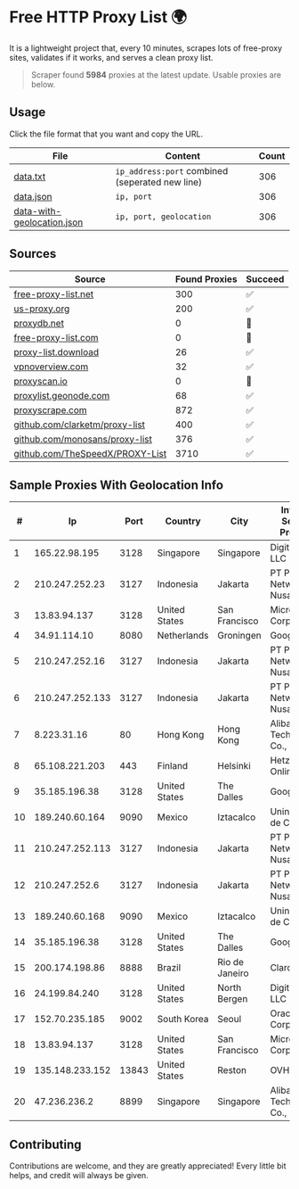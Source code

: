 
# Free HTTP Proxy List 🌍

It is a lightweight project that, every 10 minutes, scrapes lots of free-proxy sites, validates if it works, and serves a clean proxy list.


> Scraper found **5984** proxies at the latest update. Usable proxies are below.

## Usage

Click the file format that you want and copy the URL.


|File|Content|Count|
|----|-------|-----|
|[data.txt](https://raw.githubusercontent.com/themiralay/Proxy-List-World/master/data.txt)|`ip_address:port` combined (seperated new line)|306|
|[data.json](https://raw.githubusercontent.com/themiralay/Proxy-List-World/master/data.json)|`ip, port`|306|
|[data-with-geolocation.json](https://raw.githubusercontent.com/themiralay/Proxy-List-World/master/data-with-geolocation.json)|`ip, port, geolocation`|306|

## Sources

|Source|Found Proxies|Succeed|
|------|-------------|-------|
|[free-proxy-list.net](https://free-proxy-list.net)|300|✅|
|[us-proxy.org](https://www.us-proxy.org)|200|✅|
|[proxydb.net](http://proxydb.net)|0|🚫|
|[free-proxy-list.com](https://free-proxy-list.com/?page=&port=&type%5B%5D=http&type%5B%5D=https&up_time=0&search=Search)|0|🚫|
|[proxy-list.download](https://www.proxy-list.download/HTTP)|26|✅|
|[vpnoverview.com](https://vpnoverview.com/privacy/anonymous-browsing/free-proxy-servers)|32|✅|
|[proxyscan.io](https://www.proxyscan.io)|0|🚫|
|[proxylist.geonode.com](https://proxylist.geonode.com/api/proxy-list?limit=300&page=1&sort_by=lastChecked&sort_type=desc&protocols=http,https)|68|✅|
|[proxyscrape.com](https://api.proxyscrape.com/v2/?request=displayproxies&protocol=http&timeout=10000&country=all&ssl=all&anonymity=all)|872|✅|
|[github.com/clarketm/proxy-list](https://raw.githubusercontent.com/clarketm/proxy-list/master/proxy-list-raw.txt)|400|✅|
|[github.com/monosans/proxy-list](https://raw.githubusercontent.com/monosans/proxy-list/main/proxies/http.txt)|376|✅|
|[github.com/TheSpeedX/PROXY-List](https://raw.githubusercontent.com/TheSpeedX/PROXY-List/master/http.txt)|3710|✅|


## Sample Proxies With Geolocation Info

|#|Ip|Port|Country|City|Internet Service Provider|
|-|--|----|-------|----|-------------------------|
|1|165.22.98.195|3128|Singapore|Singapore|DigitalOcean, LLC|
|2|210.247.252.23|3127|Indonesia|Jakarta|PT Poros Network Nusantara|
|3|13.83.94.137|3128|United States|San Francisco|Microsoft Corporation|
|4|34.91.114.10|8080|Netherlands|Groningen|Google LLC|
|5|210.247.252.16|3127|Indonesia|Jakarta|PT Poros Network Nusantara|
|6|210.247.252.133|3127|Indonesia|Jakarta|PT Poros Network Nusantara|
|7|8.223.31.16|80|Hong Kong|Hong Kong|Alibaba (US) Technology Co., Ltd.|
|8|65.108.221.203|443|Finland|Helsinki|Hetzner Online GmbH|
|9|35.185.196.38|3128|United States|The Dalles|Google LLC|
|10|189.240.60.164|9090|Mexico|Iztacalco|Uninet S.A. de C.V.|
|11|210.247.252.113|3127|Indonesia|Jakarta|PT Poros Network Nusantara|
|12|210.247.252.6|3127|Indonesia|Jakarta|PT Poros Network Nusantara|
|13|189.240.60.168|9090|Mexico|Iztacalco|Uninet S.A. de C.V.|
|14|35.185.196.38|3128|United States|The Dalles|Google LLC|
|15|200.174.198.86|8888|Brazil|Rio de Janeiro|Claro S.A|
|16|24.199.84.240|3128|United States|North Bergen|DigitalOcean, LLC|
|17|152.70.235.185|9002|South Korea|Seoul|Oracle Corporation|
|18|13.83.94.137|3128|United States|San Francisco|Microsoft Corporation|
|19|135.148.233.152|13843|United States|Reston|OVH SAS|
|20|47.236.236.2|8899|Singapore|Singapore|Alibaba (US) Technology Co., Ltd.|



## Contributing

Contributions are welcome, and they are greatly appreciated! Every
little bit helps, and credit will always be given.


